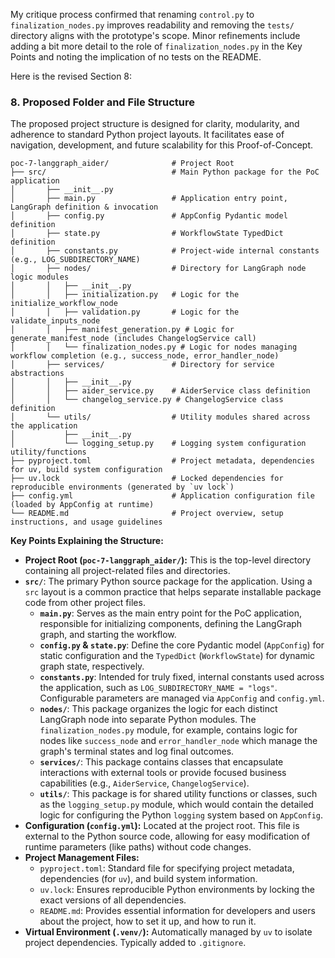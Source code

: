 My critique process confirmed that renaming `control.py` to `finalization_nodes.py` improves readability and removing the `tests/` directory aligns with the prototype's scope. Minor refinements include adding a bit more detail to the role of `finalization_nodes.py` in the Key Points and noting the implication of no tests on the README.

Here is the revised Section 8:

### **8. Proposed Folder and File Structure**

The proposed project structure is designed for clarity, modularity, and adherence to standard Python project layouts. It facilitates ease of navigation, development, and future scalability for this Proof-of-Concept.

```plaintext
poc-7-langgraph_aider/              # Project Root
├── src/                            # Main Python package for the PoC application
│       ├── __init__.py
│       ├── main.py                 # Application entry point, LangGraph definition & invocation
│       ├── config.py               # AppConfig Pydantic model definition
│       ├── state.py                # WorkflowState TypedDict definition
│       ├── constants.py            # Project-wide internal constants (e.g., LOG_SUBDIRECTORY_NAME)
│       ├── nodes/                  # Directory for LangGraph node logic modules
│       │   ├── __init__.py
│       │   ├── initialization.py   # Logic for the initialize_workflow_node
│       │   ├── validation.py       # Logic for the validate_inputs_node
│       │   ├── manifest_generation.py # Logic for generate_manifest_node (includes ChangelogService call)
│       │   └── finalization_nodes.py # Logic for nodes managing workflow completion (e.g., success_node, error_handler_node)
│       ├── services/               # Directory for service abstractions
│       │   ├── __init__.py
│       │   ├── aider_service.py    # AiderService class definition
│       │   └── changelog_service.py # ChangelogService class definition
│       └── utils/                  # Utility modules shared across the application
│           ├── __init__.py
│           └── logging_setup.py    # Logging system configuration utility/functions
├── pyproject.toml                  # Project metadata, dependencies for uv, build system configuration
├── uv.lock                         # Locked dependencies for reproducible environments (generated by `uv lock`)
├── config.yml                      # Application configuration file (loaded by AppConfig at runtime)
└── README.md                       # Project overview, setup instructions, and usage guidelines
```

**Key Points Explaining the Structure:**

* **Project Root (`poc-7-langgraph_aider/`):** This is the top-level directory containing all project-related files and directories.
* **`src/`**: The primary Python source package for the application. Using a `src` layout is a common practice that helps separate installable package code from other project files.
    * **`main.py`**: Serves as the main entry point for the PoC application, responsible for initializing components, defining the LangGraph graph, and starting the workflow.
    * **`config.py` & `state.py`**: Define the core Pydantic model (`AppConfig`) for static configuration and the `TypedDict` (`WorkflowState`) for dynamic graph state, respectively.
    * **`constants.py`**: Intended for truly fixed, internal constants used across the application, such as `LOG_SUBDIRECTORY_NAME = "logs"`. Configurable parameters are managed via `AppConfig` and `config.yml`.
    * **`nodes/`**: This package organizes the logic for each distinct LangGraph node into separate Python modules. The `finalization_nodes.py` module, for example, contains logic for nodes like `success_node` and `error_handler_node` which manage the graph's terminal states and log final outcomes.
    * **`services/`**: This package contains classes that encapsulate interactions with external tools or provide focused business capabilities (e.g., `AiderService`, `ChangelogService`).
    * **`utils/`**: This package is for shared utility functions or classes, such as the `logging_setup.py` module, which would contain the detailed logic for configuring the Python `logging` system based on `AppConfig`.
* **Configuration (`config.yml`):** Located at the project root. This file is external to the Python source code, allowing for easy modification of runtime parameters (like paths) without code changes.
* **Project Management Files:**
    * `pyproject.toml`: Standard file for specifying project metadata, dependencies (for `uv`), and build system information.
    * `uv.lock`: Ensures reproducible Python environments by locking the exact versions of all dependencies.
    * `README.md`: Provides essential information for developers and users about the project, how to set it up, and how to run it.
* **Virtual Environment (`.venv/`):** Automatically managed by `uv` to isolate project dependencies. Typically added to `.gitignore`.